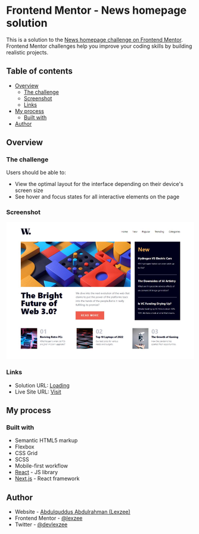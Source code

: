# Frontend Mentor - News homepage solution

This is a solution to the [News homepage challenge on Frontend Mentor](https://www.frontendmentor.io/challenges/news-homepage-H6SWTa1MFl). Frontend Mentor challenges help you improve your coding skills by building realistic projects. 

## Table of contents

- [Overview](#overview)
  - [The challenge](#the-challenge)
  - [Screenshot](#screenshot)
  - [Links](#links)
- [My process](#my-process)
  - [Built with](#built-with)
- [Author](#author)

## Overview

### The challenge

Users should be able to:

- View the optimal layout for the interface depending on their device's screen size
- See hover and focus states for all interactive elements on the page

### Screenshot

![](./public/screenshot.jpg)


### Links

- Solution URL: [Loading](https://www.frontendmentor.io/solutions/a-responsive-news-homepage-using-react-and-scss-lhblpTrsq1)
- Live Site URL: [Visit](https://news-home-lexzee.vercel.app)

## My process

### Built with

- Semantic HTML5 markup
- Flexbox
- CSS Grid
- SCSS
- Mobile-first workflow
- [React](https://reactjs.org/) - JS library
- [Next.js](https://nextjs.org/) - React framework


## Author

- Website - [Abdulquddus Abdulrahman (Lexzee)](https://github.com/lexzee)
- Frontend Mentor - [@lexzee](https://www.frontendmentor.io/profile/lexzee)
- Twitter - [@devlexzee](https://www.twitter.com/devlexzee)


